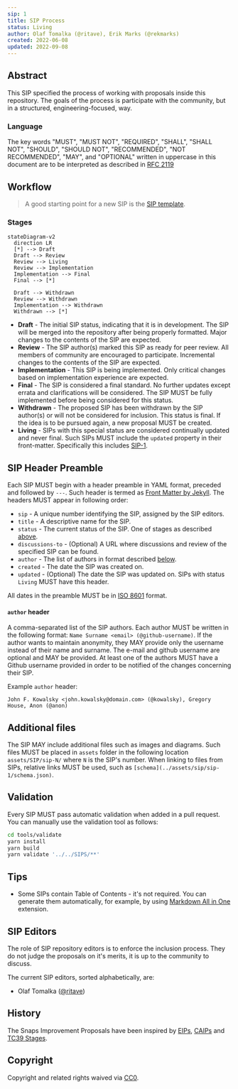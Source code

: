 ```yaml
---
sip: 1
title: SIP Process
status: Living
author: Olaf Tomalka (@ritave), Erik Marks (@rekmarks)
created: 2022-06-08
updated: 2022-09-08
---
```


## Abstract

This SIP specified the process of working with proposals inside this repository.
The goals of the process is participate with the community, but in a structured, engineering-focused, way.

### Language

The key words "MUST", "MUST NOT", "REQUIRED", "SHALL", "SHALL NOT",
"SHOULD", "SHOULD NOT", "RECOMMENDED", "NOT RECOMMENDED", "MAY", and
"OPTIONAL" written in uppercase in this document are to be interpreted as described in [RFC 2119](https://www.ietf.org/rfc/rfc2119.txt)

## Workflow

> A good starting point for a new SIP is the [SIP template](../sip-template.md).

### Stages

```mermaid
stateDiagram-v2
  direction LR
  [*] --> Draft
  Draft --> Review
  Review --> Living
  Review --> Implementation
  Implementation --> Final
  Final --> [*]

  Draft --> Withdrawn
  Review --> Withdrawn
  Implementation --> Withdrawn
  Withdrawn --> [*]
```

- **Draft** - The initial SIP status, indicating that it is in development. The SIP will be merged into the repository after being properly formatted. Major changes to the contents of the SIP are expected.
- **Review** - The SIP author(s) marked this SIP as ready for peer review. All members of community are encouraged to participate. Incremental changes to the contents of the SIP are expected.
- **Implementation** - This SIP is being implemented. Only critical changes based on implementation experience are expected.
- **Final** - The SIP is considered a final standard. No further updates except errata and clarifications will be considered. The SIP MUST be fully implemented before being considered for this status.
- **Withdrawn** - The proposed SIP has been withdrawn by the SIP author(s) or will not be considered for inclusion. This status is final. If the idea is to be pursued again, a new proposal MUST be created.
- **Living** - SIPs with this special status are considered continually updated and never final. Such SIPs MUST include the `updated` property in their front-matter. Specifically this includes [SIP-1](./sip-1.md).

## SIP Header Preamble

Each SIP MUST begin with a header preamble in YAML format, preceded and followed by `---`. Such header is termed as [Front Matter by Jekyll](https://jekyllrb.com/docs/front-matter/). The headers MUST appear in following order:

- `sip` - A unique number identifying the SIP, assigned by the SIP editors.
- `title` - A descriptive name for the SIP.
- `status` - The current status of the SIP. One of stages as described [above](#stages).
- `discussions-to` - (Optional) A URL where discussions and review of the specified SIP can be found.
- `author` - The list of authors in format described [below](#author-header).
- `created` - The date the SIP was created on.
- `updated` - (Optional) The date the SIP was updated on. SIPs with status `Living` MUST have this header.

All dates in the preamble MUST be in [ISO 8601](https://en.wikipedia.org/wiki/ISO_8601) format.

#### `author` header

A comma-separated list of the SIP authors. Each author MUST be written in the following format: `Name Surname <email> (@github-username)`. If the author wants to maintain anonymity, they MAY provide only the username instead of their name and surname. The e-mail and github username are optional and MAY be provided. At least one of the authors MUST have a Github username provided in order to be notified of the changes concerning their SIP.

Example `author` header:

`John F. Kowalsky <john.kowalsky@domain.com> (@kowalsky), Gregory House, Anon (@anon)`

## Additional files

The SIP MAY include additional files such as images and diagrams. Such files MUST be placed in `assets` folder in the following location `assets/SIP/sip-N/` where `N` is the SIP's number. When linking to files from SIPs, relative links MUST be used, such as `[schema](../assets/sip/sip-1/schema.json)`.

## Validation

Every SIP MUST pass automatic validation when added in a pull request. You can manually use the validation tool as follows:

```bash
cd tools/validate
yarn install
yarn build
yarn validate '../../SIPS/**'
```

## Tips

- Some SIPs contain Table of Contents - it's not required. You can generate them automatically, for example, by using [Markdown All in One](https://marketplace.visualstudio.com/items?itemName=yzhang.markdown-all-in-one) extension.

## SIP Editors

The role of SIP repository editors is to enforce the inclusion process. They do not judge the proposals on it's merits, it is up to the community to discuss.

The current SIP editors, sorted alphabetically, are:

- Olaf Tomalka ([@ritave](https://github.com/ritave))

## History

The Snaps Improvement Proposals have been inspired by [EIPs](https://github.com/ethereum/EIPs), [CAIPs](https://github.com/ChainAgnostic/CAIPs) and [TC39 Stages](https://tc39.es/process-document/).

## Copyright

Copyright and related rights waived via [CC0](../LICENSE).
